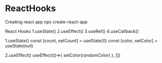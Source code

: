 # ReactHooks

Creating react app
  npx create-react-app
  
React Hooks
  1.useState()
  2.useEffect()
  3.useRef()
  4.useCallback()
  
 1.useState()
  const [count, setCount] = useState(0)
  const [color, setColor] = useState(null)
  
 2.useEffect()
  useEffect(()=>{
    setColor(randomColor)
  }, [])
